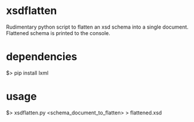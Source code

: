 # xsdflatten
Rudimentary python script to flatten an xsd schema into a single document. Flattened schema is printed to the console.

# dependencies
$> pip install lxml

# usage
$> xsdflatten.py <schema_document_to_flatten> > flattened.xsd

